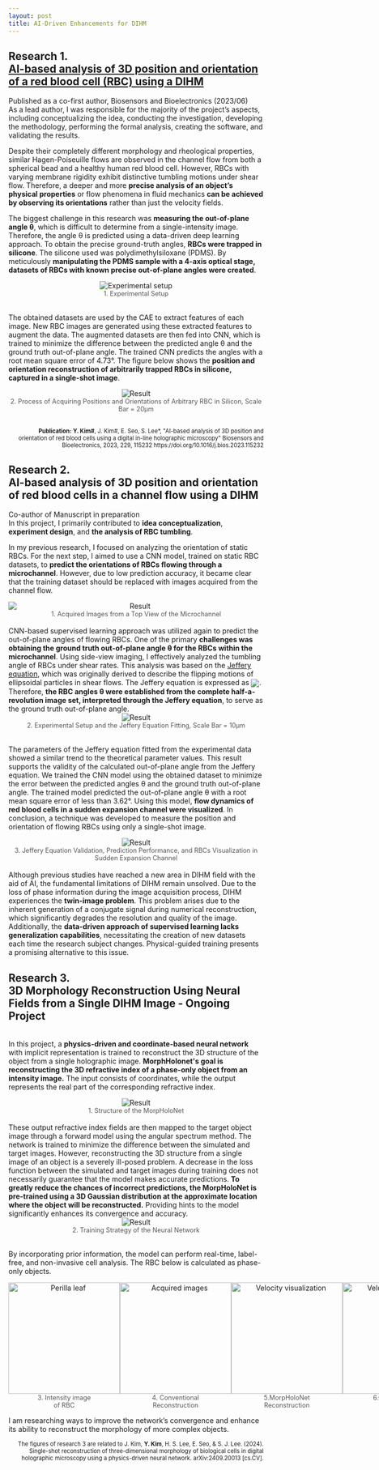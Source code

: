 ```yaml
---
layout: post
title: AI-Driven Enhancements for DIHM
---
```


<h2> Research 1. <br> <a href="https://www.sciencedirect.com/science/article/pii/S0956566323001744">AI-based analysis of 3D position and orientation of a red blood cell (RBC) using a DIHM</a> </h2>

Published as a co-first author, Biosensors and Bioelectronics (2023/06)
<br>As a lead author, I was responsible for the majority of the project’s aspects, including conceptualizing the idea, conducting the investigation, developing the methodology, performing the formal analysis, creating the software, and validating the results.
<br>

Despite their completely different morphology and rheological properties, similar Hagen-Poiseuille flows are observed in the channel flow from both a spherical bead and a healthy human red blood cell. However, RBCs with varying membrane rigidity exhibit distinctive tumbling motions under shear flow. Therefore, a deeper and more <strong>precise analysis of an object’s physical properties</strong> or flow phenomena in fluid mechanics <strong>can be achieved by observing its orientations</strong> rather than just the velocity fields.

The biggest challenge in this research was <strong>measuring the out-of-plane angle θ</strong>, which is difficult to determine from a single-intensity image. Therefore, the angle θ is predicted using a data-driven deep learning approach. To obtain the precise ground-truth angles, <strong>RBCs were trapped in silicone</strong>. The silicone used was polydimethylsiloxane (PDMS). By meticulously <strong>manipulating the PDMS sample with a 4-axis optical stage, datasets of RBCs with known precise out-of-plane angles were created</strong>.

<figure style="margin: 0; text-align: center;">
  <img src="/Research/figures/RBC1.png" alt= "Experimental setup">
  <figcaption style="font-size: 0.9em; color: #555;">1. Experimental Setup</figcaption>
</figure>


<br> The obtained datasets are used by the CAE to extract features of each image. New RBC images are generated using these extracted features to augment the data. The augmented datasets are then fed into CNN, which is trained to minimize the difference between the predicted angle θ and the ground truth out-of-plane angle. The trained CNN predicts the angles with a root mean square error of 4.73°. The figure below shows the <strong> position and orientation reconstruction of arbitrarily trapped RBCs in silicone, captured in a single-shot image</strong>.

<figure style="margin: 0; text-align: center;">
  <img src="/Research/figures/RBC3.png" alt= "Result">
  <figcaption style="font-size: 0.9em; color: #555;">2. Process of Acquiring Positions and Orientations of Arbitrary RBC in Silicon, Scale Bar = 20μm</figcaption>
</figure>
<br>
<p style="font-size: 0.8em; text-align: right;"><b>Publication:</b> <strong>Y. Kim#</strong>, J. Kim#, E. Seo, S. Lee*, "AI-based analysis of 3D position and orientation of red blood cells using a digital in-line holographic microscopy" Biosensors and Bioelectronics, 2023, 229, 115232 https://doi.org/10.1016/j.bios.2023.115232</p>



<h2> Research 2. <br> AI-based analysis of 3D position and orientation of red blood cells in a channel flow using a DIHM </h2>
Co-author of Manuscript in preparation
<br>In this project, I primarily contributed to <strong>idea conceptualization</strong>, <strong>experiment design</strong>, and <strong>the analysis of RBC tumbling</strong>.

In my previous research, I focused on analyzing the orientation of static RBCs. For the next step, I aimed to use a CNN model, trained on static RBC datasets, to <strong>predict the orientations of RBCs flowing through a microchannel</strong>. However, due to low prediction accuracy, it became clear that the training dataset should be replaced with images acquired from the channel flow.

<figure style="margin: 0; text-align: center;">
  <img src="/Research/figures/RBCflow5.gif" alt="Result" style="display: block; margin: 0 auto;">
  <figcaption style="font-size: 0.9em; color: #555;">1. Acquired Images from a Top View of the Microchannel</figcaption>
</figure>
<br>
CNN-based supervised learning approach was utilized again to predict the out-of-plane angles of flowing RBCs. One of the primary <strong>challenges was obtaining the ground truth out-of-plane angle θ for the RBCs within the microchannel</strong>. Using side-view imaging, I effectively analyzed the tumbling angle of RBCs under shear rates. This analysis was based on the <a href="https://royalsocietypublishing.org/doi/10.1098/rspa.1922.0078">Jeffery equation</a>, which was originally derived to describe the flipping motions of ellipsoidal particles in shear flows.
The Jeffery equation is expressed as <img src="/Research/figures/eqn1.png" style="display: inline; vertical-align: middle;">. 
Therefore, <strong>the RBC angles θ were established from the complete half-a-revolution image set, interpreted through the Jeffery equation</strong>, to serve as the ground truth out-of-plane angle.

<figure style="margin: 0; text-align: center;">
  <img src="/Research/figures/RBCflow6.png" alt= "Result">
  <figcaption style="font-size: 0.9em; color: #555;">2. Experimental Setup and the Jeffery Equation Fitting, Scale Bar = 10μm</figcaption>
</figure>

<br>The parameters of the Jeffery equation fitted from the experimental data showed a similar trend to the theoretical parameter values. This result supports the validity of the calculated out-of-plane angle from the Jeffery equation. We trained the CNN model using the obtained dataset to minimize the error between the predicted angles θ and the ground truth out-of-plane angle. The trained model predicted the out-of-plane angle θ with a root mean square error of less than 3.62°. Using this model, <strong>flow dynamics of red blood cells in a sudden expansion channel were visualized</strong>. In conclusion, a technique was developed to measure the position and orientation of flowing RBCs using only a single-shot image.

<figure style="margin: 0; text-align: center;">
  <img src="/Research/figures/RBCflow8.png" alt= "Result">
  <figcaption style="font-size: 0.9em; color: #555;">3. Jeffery Equation Validation, Prediction Performance, and RBCs Visualization in Sudden Expansion Channel</figcaption>
</figure>


<!--

<h2> Research 2. <br> AI-based analysis of 3D position and orientation of red blood cells in a channel flow using a DIHM </h2>
Co-author of Manuscript Under Revision
<br>In this project, I primarily contributed to <strong>idea conceptualization</strong>, <strong>experimental setup</strong>, and the <strong>analysis of RBC tumbling</strong>.

In my previous research, I focused on analyzing the orientation of static RBCs. For the next step, I aimed to utilize a CNN model trained on static RBC datasets to <strong>predict the orientations of flowing RBCs in the microchannel</strong>. However, due to low prediction accuracy, it became clear that the training dataset should be replaced with images acquired from the channel flow.

CNN-based supervised learning approach was utilized again to predict the out-of-plane angles of flowing RBCs. One of the primary challenges was obtaining the ground truth out-of-plane angle θ for the RBCs within the microchannel. We demonstrated that by employing additional side-view imaging, we could effectively analyze the tumbling motion of the RBCs under shear rates using the <a href="https://royalsocietypublishing.org/doi/10.1098/rspa.1922.0078">Jeffery equation</a>, which was originally derived to describe the flipping motions of ellipsoidal particles in shear flows.
<br>The Jeffery equation is expressed as <img src="/Research/figures/eqn1.png" style="display: inline; vertical-align: middle;">

Furthermore, we established that the angles obtained from the half-full revolution image set, interpreted through the Jeffery equation, serve as the ground truth out-of-plane angle.

<div style="display: flex; align-items: center;gap: 10px;">
  <figure style="margin: 0; text-align: center;">
    <img src="/Research/figures/RBCflow1.png" alt="Experimental setup" style="width: 720px; height: auto; display: block; margin: 0 auto;">
    <figcaption style="font-size: 0.9em; color: #555;">1. Experimental Setup</figcaption>
  </figure>
  <div style="display: flex; flex-direction: column;gap: 30px;">
    <figure style="margin: 0; text-align: center;">
      <img src="/Research/figures/RBCflow2.gif" alt="Acquired images" style="width: 120px; height: auto; margin-bottom: 15px; display: block; margin: 0 auto;">
      <figcaption style="font-size: 0.9em; color: #555;">2. Acquired Images</figcaption>
    </figure>
    <figure style="margin: 0; text-align: center;">
      <img src="/Research/figures/RBCflow3.gif" alt="Numerical reconstruction" style="width: 120px; height: auto; display: block; margin: 0 auto;">
      <figcaption style="font-size: 0.9em; color: #555;">3. Acquired Images</figcaption>
    </figure>
  </div>
</div>


<br>We trained the CNN model using the dataset obtained, aiming to minimize the error between the predicted angles θ and the ground truth out-of-plane angle. The completed model could predict the out-of-plane angle θ with a root mean square error of less than 3.62°. Using this model, <strong>flow dynamics of red blood cells in a sudden expansion channel were visualized</strong>. Ultimately, we developed a technique for measuring the position and orientation of flowing RBCs using only a single image.

<figure style="margin: 0; text-align: center;">
  <img src="/Research/figures/RBCflow4.png" alt= "Result">
  <figcaption style="font-size: 0.9em; color: #555;">2. Process of Acquiring Positions and Orientations of RBC</figcaption>
</figure>

-->


<br>
<div class="message">
Although previous studies have reached a new area in DIHM field with the aid of AI, the fundamental limitations of DIHM remain unsolved. Due to the loss of phase information during the image acquisition process, DIHM experiences the <strong>twin-image problem</strong>. This problem arises due to the inherent generation of a conjugate signal during numerical reconstruction, which significantly degrades the resolution and quality of the image.
<br>Additionally, the <strong>data-driven approach of supervised learning lacks generalization capabilities</strong>, necessitating the creation of new datasets each time the research subject changes. Physical-guided training presents a promising alternative to this issue.
</div>
<h2> Research 3. <br> 3D Morphology Reconstruction Using Neural Fields from a Single DIHM Image - Ongoing Project</h2>

<br>In this project, a <strong>physics-driven and coordinate-based neural network</strong> with implicit representation is trained to reconstruct the 3D structure of the object from a single holographic image. <strong>MorphHolonet's goal is reconstructing the 3D refractive index of a phase-only object from an intensity image.</strong> The input consists of coordinates, while the output represents the real part of the corresponding refractive index.
<figure style="margin: 0; text-align: center;">
  <img src="/Research/figures/ongoing1.png" alt= "Result">
  <figcaption style="font-size: 0.9em; color: #555;">1. Structure of the MorpHoloNet</figcaption>
</figure>
<br>These output refractive index fields are then mapped to the target object image through a forward model using the angular spectrum method. The network is trained to minimize the difference between the simulated and target images. However, reconstructing the 3D structure from a single image of an object is a severely ill-posed problem. A decrease in the loss function between the simulated and target images during training does not necessarily guarantee that the model makes accurate predictions. <strong>To greatly reduce the chances of incorrect predictions, the MorpHoloNet is pre-trained using a 3D Gaussian distribution at the approximate location where the object will be reconstructed.</strong> Providing hints to the model significantly enhances its convergence and accuracy.
<figure style="margin: 0; text-align: center;">
  <img src="/Research/figures/ongoing2.png" alt= "Result">
  <figcaption style="font-size: 0.9em; color: #555;">2. Training Strategy of the Neural Network</figcaption>
</figure>

<br>By incorporating prior information, the model can perform real-time, label-free, and non-invasive cell analysis. The RBC below is calculated as phase-only objects.
<div style="display: flex; justify-content: space-around; align-items: center;">
  <figure style="margin: 0; text-align: center;">
    <img src="/Research/figures/ongoing3.jpg" alt="Perilla leaf" style="width: 220px; height: auto; display: block; margin: 0 auto;">
    <figcaption style="font-size: 0.9em; color: #555;">3. Intensity image<br>of RBC</figcaption>
  </figure>
  <figure style="margin: 0; text-align: center;">
    <img src="/Research/figures/ongoing4.gif" alt="Acquired images" style="width: 220px; height: auto; display: block; margin: 0 auto;">
    <figcaption style="font-size: 0.9em; color: #555;">4. Conventional<br>Reconstruction</figcaption>
  </figure>
  <figure style="margin: 0; text-align: center;">
    <img src="/Research/figures/ongoing5.gif" alt="Velocity visualization" style="width: 220px; height: auto; display: block; margin: 0 auto;">
    <figcaption style="font-size: 0.9em; color: #555;">5.MorpHoloNet<br>Reconstruction </figcaption>
  </figure>
  <figure style="margin: 0; text-align: center;">
    <img src="/Research/figures/ongoing6.gif" alt="Velocity visualization" style="width: 220px; height: auto; display: block; margin: 0 auto;">
    <figcaption style="font-size: 0.9em; color: #555;">6.Corresponding<br>3D structure</figcaption>
  </figure>
</div>

I am researching ways to improve the network’s convergence and enhance its ability to reconstruct the morphology of more complex objects.
<br>
<p style="font-size: 0.8em; text-align: right;">The figures of research 3 are related to J. Kim, <strong>Y. Kim</strong>, H. S. Lee, E. Seo, & S. J. Lee. (2024).<br>Single-shot reconstruction of three-dimensional morphology of biological cells in digital holographic microscopy using a physics-driven neural network. arXiv:2409.20013 [cs.CV].</p>
